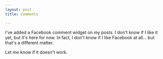```yaml
---
layout: post
title: Comments

---
```


I've added a Facebook comment widget on my posts.  I don't know if I like it yet, but it's here for now.  In fact, I don't know if I like Facebook at all... but that's a different matter.

Let me know if it doesn't work.

